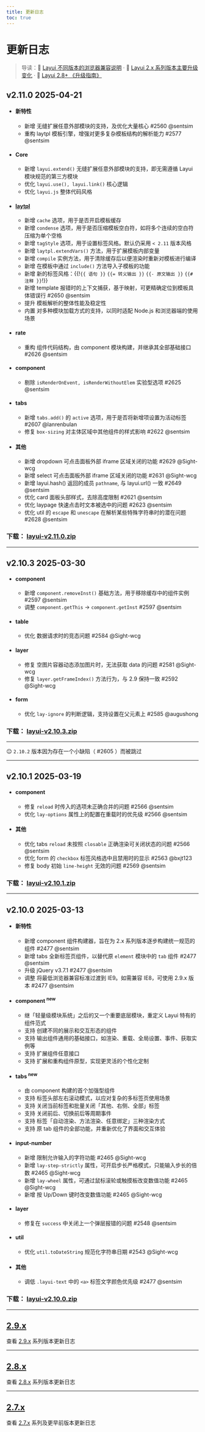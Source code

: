 ```yaml
---
title: 更新日志
toc: true
---
```


# 更新日志

> 导读：📑 [Layui 不同版本的浏览器兼容说明](/notes/browser-support.html) · 📑 [Layui 2.x 系列版本主要升级变化](/notes/share/2x-major-upgrade-changes.html) · 📑 [Layui 2.8+ 《升级指南》](/notes/2.8/upgrade-guide.html)

<div id="WS-switch-v"></div>

<h2 id="2.10+" lay-toc="{title: '2.10+'}"></h2>

<h2 id="v2.11.0" lay-pid="2.10+" class="ws-anchor">
  v2.11.0
  <span class="layui-badge-rim">2025-04-21</span>
</h2>

- #### 新特性
  - 新增 无缝扩展任意外部模块的支持，及优化大量核心 #2560 @sentsim
  - 重构 laytpl 模板引擎，增强对更多复杂模板结构的解析能力 #2577 @sentsim
- #### Core
  - 新增 `layui.extend()` 无缝扩展任意外部模块的支持，即无需遵循 Layui 模块规范的第三方模块
  - 优化 `layui.use(), layui.link()` 核心逻辑
  - 优化 `layui.js` 整体代码风格
- #### [laytpl](./laytpl/)
  - 新增 `cache` 选项，用于是否开启模板缓存
  - 新增 `condense` 选项，用于是否压缩模板空白符，如将多个连续的空白符压缩为单个空格
  - 新增 `tagStyle` 选项，用于设置标签风格。默认仍采用 `< 2.11` 版本风格
  - 新增 `laytpl.extendVars()` 方法，用于扩展模板内部变量
  - 新增 `compile` 实例方法，用于清除缓存后以便渲染时重新对模板进行编译
  - 新增 在模板中通过 `include()` 方法导入子模板的功能
  - 新增 新的标签风格：{{!`{{ 语句 }}` `{{= 转义输出 }}` `{{- 原文输出 }}` `{{# 注释 }}`!}}
  - 新增 template 报错时的上下文捕获，基于映射，可更精确定位到模板具体错误行 #2650 @sentsim
  - 提升 模板解析的整体性能及稳定性
  - 内置 对多种模块加载方式的支持，以同时适配 Node.js 和浏览器端的使用场景
- #### rate
  - 重构 组件代码结构，由 component 模块构建，并继承其全部基础接口 #2626 @sentsim
- #### component
  - 剔除 `isRenderOnEvent, isRenderWithoutElem` 实验型选项 #2625 @sentsim
- #### tabs
  - 新增 `tabs.add()` 的 `active` 选项，用于是否将新增项设置为活动标签 #2607 @lanrenbulan
  - 修复 `box-sizing` 对主体区域中其他组件的样式影响 #2622 @sentsim
- #### 其他
  - 新增 dropdown 可点击面板外部 iframe 区域关闭的功能 #2629 @Sight-wcg
  - 新增 select 可点击面板外部 iframe 区域关闭的功能 #2631 @Sight-wcg
  - 新增 layui.hash() 返回的成员 `pathname`, 与 layui.url() 一致 #2649 @sentsim
  - 优化 card 面板头部样式，去除高度限制 #2621 @sentsim
  - 优化 laypage 快速点击时文本被选中的问题 #2623 @sentsim
  - 优化 util 的 `escape` 和 `unescape` 在解析某些特殊字符串时的潜在问题 #2628 @sentsim

### 下载： [layui-v2.11.0.zip](https://gitee.com/layui/layui/attach_files/2158121/download)

---

<h2 id="v2.10.3" lay-pid="2.10+" class="ws-anchor">
  v2.10.3
  <span class="layui-badge-rim">2025-03-30</span>
</h2>

- #### component
  - 新增 `component.removeInst()` 基础方法，用于移除缓存中的组件实例 #2597 @sentsim
  - 调整 `component.getThis` → `component.getInst` #2597 @sentsim
- #### table
  - 优化 数据请求时的竞态问题 #2584 @Sight-wcg
- #### layer
  - 修复 空图片容器动态添加图片时，无法获取 data 的问题 #2581 @Sight-wcg
  - 修复 `layer.getFrameIndex()` 方法行为，与 2.9 保持一致 #2592 @Sight-wcg
- #### form
  - 优化 `lay-ignore` 的判断逻辑，支持设置在父元素上 #2585 @augushong

### 下载： [layui-v2.10.3.zip](https://gitee.com/layui/layui/attach_files/2128275/download)

---

😐 `2.10.2` 版本因为存在一个小缺陷（ #2605 ）而被跳过

---

<h2 id="v2.10.1" lay-pid="2.10+" class="ws-anchor">
  v2.10.1
  <span class="layui-badge-rim">2025-03-19</span>
</h2>

- #### component
  - 修复 `reload` 时传入的选项未正确合并的问题 #2566 @sentsim
  - 优化 `lay-options` 属性上的配置在重载时的优先级 #2566 @sentsim
- #### 其他
  - 优化 tabs `reload` 未按照 `closable` 正确渲染可关闭状态的问题 #2566 @sentsim
  - 优化 form 的 `checkbox` 标签风格选中且禁用时的显示 #2563 @bxjt123
  - 修复 body 初始 `line-height` 无效的问题 #2569 @sentsim

### 下载： [layui-v2.10.1.zip](https://gitee.com/layui/layui/attach_files/2100525/download)

---

<h2 id="v2.10.0" lay-pid="2.10+" class="ws-anchor">
  v2.10.0
  <span class="layui-badge-rim">2025-03-13</span>
</h2>

- #### 新特性
  - 新增 component 组件构建器，旨在为 2.x 系列版本逐步构建统一规范的组件 #2477 @sentsim
  - 新增 tabs 全新标签页组件，以替代原 `element` 模块中的 `tab` 组件 #2477 @sentsim
  - 升级 jQuery v3.7.1 #2477 @sentsim
  - 调整 将最低浏览器兼容标准过渡到 IE9。如需兼容 IE8，可使用 2.9.x 版本 #2477 @sentsim
- #### component  <sup>new</sup>
  - 继「轻量级模块系统」之后的又一个重要底层模块，重定义 Layui 特有的组件范式
  - 支持 创建不同的展示和交互形态的组件
  - 支持 输出组件通用的基础接口，如渲染、重载、全局设置、事件、获取实例等
  - 支持 扩展组件任意接口
  - 支持 扩展和重构组件原型，实现更灵活的个性化定制
- #### tabs  <sup>new</sup>
  - 由 component 构建的首个加强型组件
  - 支持 标签头部左右滚动模式，以应对复杂的多标签页使用场景
  - 支持 关闭当前标签和批量关闭「其他、右侧、全部」标签
  - 支持 关闭前后、切换前后等周期事件
  - 支持 标签「自动渲染、方法渲染、任意绑定」三种渲染方式
  - 支持 原 tab 组件的全部功能，并重新优化了界面和交互体验
- #### input-number
  - 新增 限制允许输入的字符功能 #2465 @Sight-wcg
  - 新增 `lay-step-strictly` 属性，可开启步长严格模式，只能输入步长的倍数 #2465 @Sight-wcg
  - 新增 `lay-wheel` 属性，可通过鼠标滚轮或触摸板改变数值功能 #2465 @Sight-wcg
  - 新增 按 Up/Down 键时改变数值功能 #2465 @Sight-wcg
- #### layer
  - 修复在 `success` 中关闭上一个弹层报错的问题 #2548 @sentsim
- #### util
  - 优化 `util.toDateString` 规范化字符串日期 #2543 @Sight-wcg
- #### 其他
  - 调低 `.layui-text` 中的 `<a>` 标签文字颜色优先级  #2477 @sentsim

### 下载： [layui-v2.10.0.zip](https://gitee.com/layui/layui/attach_files/2092421/download)

<script>
(function() {
  // 解析更新日志关联链接
  var elem = document.querySelectorAll('#WS-text li, #WS-text p');
  var types = [
    { rule: /(#)Gitee-(\S+)/g, href: 'https://gitee.com/layui/layui/issues/'},
    { rule: /(#)(\d+)/g, href: 'https://github.com/layui/layui/pull/' },
    { rule: /\[()([\d\w]+)\]/g, href: 'https://github.com/layui/layui/commit/' },
    { rule: /(@)(\S+)/g, href: 'https://github.com/' }
  ];
  elem.forEach(function (item) {
    item.childNodes.forEach(function (node) {
      if (node.nodeType === 3) {
        var nodeValue = node.nodeValue;
        var i = 0;
        var sNode = document.createElement('span');
        for (; i < types.length; i++) {
          if (types[i].rule.test(nodeValue)) {
            nodeValue = nodeValue.replace(types[i].rule, function(s, s1, s2) {
              return '<a href="'+ types[i].href + s2 +'" target="_blank">'+ s1 + s2 +'</a>';
            });
            node.matched = true;
          }
        }
        if (node.matched) {
          sNode.innerHTML = nodeValue;
          node.parentNode.insertBefore(sNode, node);
          node.parentNode.removeChild(node);
        }
      }
    });
  });
})();
</script>

---

<h2 id="2.9.x" lay-toc="{title: '2.9.x', href: '/docs/2/versions/2.9.x.html'}">
  <a href="/docs/2/versions/2.9.x.html">2.9.x</a>
</h2>

查看 <a href="/docs/2/versions/2.9.x.html">2.9.x</a> 系列版本更新日志

---

<h2 id="2.8.x" lay-toc="{title: '2.8.x', href: '/docs/2/versions/2.8.x.html'}">
  <a href="/docs/2/versions/2.8.x.html">2.8.x</a>
</h2>

查看 <a href="/docs/2/versions/2.8.x.html">2.8.x</a> 系列版本更新日志

---

<h2 id="2.7.x" lay-toc="{title: '2.7.x', href: '/2.7/docs/base/changelog.html'}">
  <a href="/2.7/docs/base/changelog.html" target="_blank">2.7.x</a>
</h2>

查看 <a href="/2.7/docs/base/changelog.html" target="_blank">2.7.x</a> 系列及更早前版本更新日志
